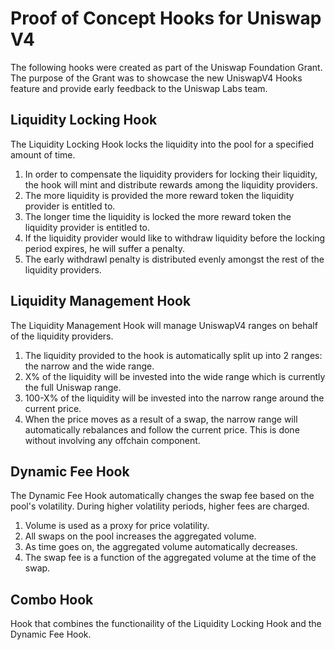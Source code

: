 # Proof of Concept Hooks for Uniswap V4

The following hooks were created as part of the Uniswap Foundation Grant. The purpose of the Grant was to showcase the new UniswapV4 Hooks feature and provide early feedback to the Uniswap Labs team.

## Liquidity Locking Hook

The Liquidity Locking Hook locks the liquidity into the pool for a specified amount of time.

1. In order to compensate the liquidity providers for locking their liquidity, the hook will mint and distribute rewards among the liquidity providers.
2. The more liquidity is provided the more reward token the liquidity provider is entitled to.
3. The longer time the liquidity is locked the more reward token the liquidity provider is entitled to.
4. If the liquidity provider would like to withdraw liquidity before the locking period expires, he will suffer a penalty.
5. The early withdrawl penalty is distributed evenly amongst the rest of the liquidity providers.

## Liquidity Management Hook

The Liquidity Management Hook will manage UniswapV4 ranges on behalf of the liquidity providers.

1. The liquidity provided to the hook is automatically split up into 2 ranges: the narrow and the wide range.
2. X% of the liquidity will be invested into the wide range which is currently the full Uniswap range.
3. 100-X% of the liquidity will be invested into the narrow range around the current price.
4. When the price moves as a result of a swap, the narrow range will automatically rebalances and follow the current price. This is done without involving any offchain component.

## Dynamic Fee Hook

The Dynamic Fee Hook automatically changes the swap fee based on the pool's volatility. During higher volatility periods, higher fees are charged.

1. Volume is used as a proxy for price volatility.
2. All swaps on the pool increases the aggregated volume.
3. As time goes on, the aggregated volume automatically decreases.
4. The swap fee is a function of the aggregated volume at the time of the swap.

## Combo Hook

Hook that combines the functionaility of the Liquidity Locking Hook and the Dynamic Fee Hook.
